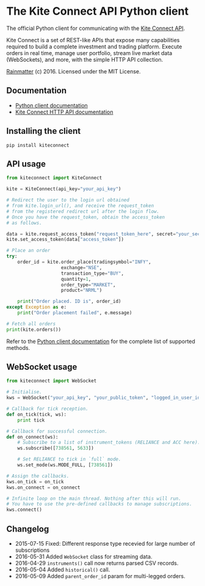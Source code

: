 # The Kite Connect API Python client
The official Python client for communicating with the [Kite Connect API](https://kite.trade).

Kite Connect is a set of REST-like APIs that expose many capabilities required to build a complete investment and trading platform. Execute orders in real time, manage user portfolio, stream live market data (WebSockets), and more, with the simple HTTP API collection.

[Rainmatter](http://rainmatter.com) (c) 2016. Licensed under the MIT License.

## Documentation
- [Python client documentation](https://kite.trade/docs/pykiteconnect)
- [Kite Connect HTTP API documentation](https://kite.trade/docs/connect/v1)

## Installing the client
`pip install kiteconnect`

## API usage
```python
from kiteconnect import KiteConnect

kite = KiteConnect(api_key="your_api_key")

# Redirect the user to the login url obtained
# from kite.login_url(), and receive the request_token
# from the registered redirect url after the login flow.
# Once you have the request_token, obtain the access_token
# as follows.

data = kite.request_access_token("request_token_here", secret="your_secret")
kite.set_access_token(data["access_token"])

# Place an order
try:
	order_id = kite.order_place(tradingsymbol="INFY",
					exchange="NSE",
					transaction_type="BUY",
					quantity=1,
					order_type="MARKET",
					product="NRML")

	print("Order placed. ID is", order_id)
except Exception as e:
	print("Order placement failed", e.message)

# Fetch all orders
print(kite.orders())
```

Refer to the [Python client documentation](https://kite.trade/docs/pykiteconnect) for the complete list of supported methods.

## WebSocket usage
```python
from kiteconnect import WebSocket

# Initialise.
kws = WebSocket("your_api_key", "your_public_token", "logged_in_user_id")

# Callback for tick reception.
def on_tick(tick, ws):
	print tick

# Callback for successful connection.
def on_connect(ws):
	# Subscribe to a list of instrument_tokens (RELIANCE and ACC here).
	ws.subscribe([738561, 5633])

	# Set RELIANCE to tick in `full` mode.
	ws.set_mode(ws.MODE_FULL, [738561])

# Assign the callbacks.
kws.on_tick = on_tick
kws.on_connect = on_connect

# Infinite loop on the main thread. Nothing after this will run.
# You have to use the pre-defined callbacks to manage subscriptions.
kws.connect()
```

## Changelog
- 2015-07-15	Fixed: Different response type recevied for large number of subscriptions
- 2016-05-31	Added `WebSocket` class for streaming data.
- 2016-04-29	`instruments()` call now returns parsed CSV records.
- 2016-05-04	Added `historical()` call.
- 2016-05-09	Added `parent_order_id` param for multi-legged orders.
